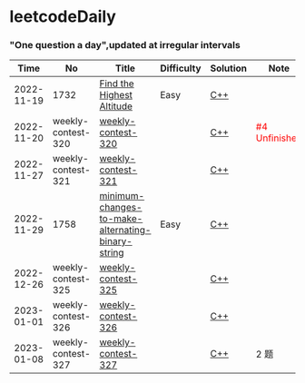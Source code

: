 leetcodeDaily
========

### "One question a day",updated at irregular intervals

| Time | No | Title | Difficulty | Solution | Note |
| ---- | -- | ----- | ---------- | -------- | ---- |
| 2022-11-19 | 1732 | [Find the Highest Altitude](https://leetcode.cn/problems/find-the-highest-altitude/) | Easy | [C++](./src/Find_the_Highest_Altitude/solution.cpp) | |
| 2022-11-20 | weekly-contest-320 | [weekly-contest-320](https://leetcode.cn/contest/weekly-contest-320/) | | [C++](./src/weekly-contest-320/solution.cpp) | <font color=red>#4 Unfinished</font> |
| 2022-11-27 | weekly-contest-321 | [weekly-contest-321](https://leetcode.cn/contest/weekly-contest-321/) | |[C++](./src/weekly-contest-321/solution.cpp) | |
| 2022-11-29 | 1758 | [minimum-changes-to-make-alternating-binary-string](https://leetcode.cn/problems/minimum-changes-to-make-alternating-binary-string/) | Easy | [C++](./src/1758/solution.cpp) | | 
| 2022-12-26 | weekly-contest-325 | [weekly-contest-325](https://leetcode.cn/contest/weekly-contest-325/) | |[C++](./src/weekly-contest-325/solution.cpp) | |
| 2023-01-01 | weekly-contest-326 | [weekly-contest-326](https://leetcode.cn/contest/weekly-contest-326/) | |[C++](./src/weekly-contest-326/solution.cpp) | |
| 2023-01-08 | weekly-contest-327 | [weekly-contest-327](https://leetcode.cn/contest/weekly-contest-327/) | |[C++](./src/weekly-contest-327/solution.cpp) | 2 题 |